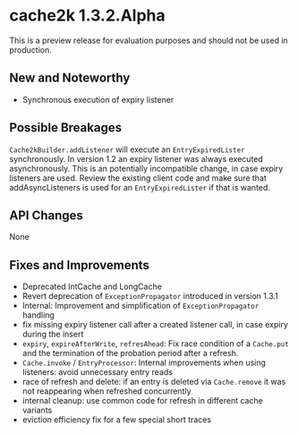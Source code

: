 # cache2k 1.3.2.Alpha

This is a preview release for evaluation purposes and should not be used in production.

## New and Noteworthy

- Synchronous execution of expiry listener

## Possible Breakages

`Cache2kBuilder.addListener` will execute an `EntryExpiredLister` synchronously. In version
1.2 an expiry listener was always executed asynchronously. This is an potentially incompatible 
change, in case expiry listeners are used. Review the existing client code and
make sure that addAsyncListeners is used for an `EntryExpiredLister` if that is wanted.

## API Changes 

None

## Fixes and Improvements

- Deprecated IntCache and LongCache
- Revert deprecation of `ExceptionPropagator` introduced in version 1.3.1
- Internal: Improvement and simplification of `ExceptionPropagator` handling
- fix missing expiry listener call after a created listener call, in case expiry during the insert
- `expiry`, `expireAfterWrite`, `refresAhead`: Fix race condition of a `Cache.put` and the
  termination of the probation period after a refresh.
- `Cache.invoke` / `EntryProcessor`:  Internal improvements when using listeners: avoid unnecessary entry reads
- race of refresh and delete: if an entry is deleted via `Cache.remove` it was not
  reappearing when refreshed concurrently
- internal cleanup: use common code for refresh in different cache variants
- eviction efficiency fix for a few special short traces